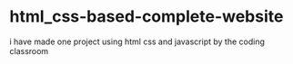 # html_css-based-complete-website
i have made one project using html css and javascript by the coding classroom
